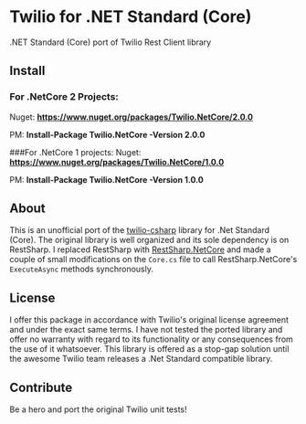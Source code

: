 # Twilio for .NET Standard (Core)
.NET Standard (Core) port of Twilio Rest Client library

## Install
### For .NetCore 2 Projects:
Nuget: **https://www.nuget.org/packages/Twilio.NetCore/2.0.0**

PM: **Install-Package Twilio.NetCore -Version 2.0.0**


###For .NetCore 1 projects:
Nuget: **https://www.nuget.org/packages/Twilio.NetCore/1.0.0**

PM: **Install-Package Twilio.NetCore -Version 1.0.0**

## About
This is an unofficial port of the [twilio-csharp](https://github.com/twilio/twilio-csharp) library for .Net Standard (Core). The original library is well organized and its sole dependency is on RestSharp. I replaced RestSharp with [RestSharp.NetCore](https://www.nuget.org/packages/RestSharp.NetCore/) and made a couple of small modifications on the `Core.cs` file to call RestSharp.NetCore's `ExecuteAsync` methods synchronously. 

## License
I offer this package in accordance with Twilio's original license agreement and under the exact same terms. I have not tested the ported library and offer no warranty with regard to its functionality or any consequences from the use of it whatsoever. This library is offered as a stop-gap solution until the awesome Twilio team releases a .Net Standard compatible library.

## Contribute
Be a hero and port the original Twilio unit tests!
